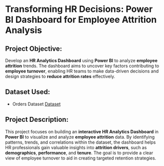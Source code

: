 # **Transforming HR Decisions: Power BI Dashboard for Employee Attrition Analysis**

## **Project Objective:**
Develop an **HR Analytics Dashboard** using **Power BI** to analyze **employee attrition** trends. The dashboard aims to uncover key factors contributing to **employee turnover**, enabling HR teams to make data-driven decisions and design strategies to **reduce attrition rates** effectively.

## Dataset Used:
- Orders Dataset <a href="https://github.com/sayaniketsaini24/Madhav-Ecommerce-Sales-Dashboard-Using-Power-BI/blob/main/Orders.csv">Dataset</a>

## **Project Description:**
This project focuses on building an **interactive HR Analytics Dashboard** in **Power BI** to visualize and analyze **employee attrition** data. By identifying patterns, trends, and correlations within the dataset, the dashboard helps HR professionals gain valuable insights into **attrition drivers**, such as **demographics**, **performance**, and **tenure**. The goal is to provide a clear view of employee turnover to aid in creating targeted retention strategies.
